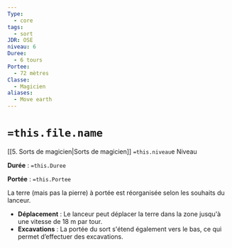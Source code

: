 ```yaml
---
Type:
  - core
tags:
  - sort
JDR: OSE
niveau: 6
Duree:
  - 6 tours
Portee:
  - 72 mètres
Classe:
  - Magicien
aliases:
  - Move earth
---
```

# `=this.file.name`  

[[5. Sorts de magicien|Sorts de magicien]] `=this.niveau`e Niveau

**Durée** : `=this.Duree`

**Portée** : `=this.Portee`

La terre (mais pas la pierre) à portée est réorganisée selon les souhaits du lanceur.

- **Déplacement** : Le lanceur peut déplacer la terre dans la zone jusqu'à une vitesse de 18 m par tour.
- **Excavations** : La portée du sort s'étend également vers le bas, ce qui permet d’effectuer des excavations.
